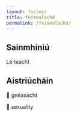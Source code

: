 ```yaml
---
layout: focloir
title: feisealachd
permalink: /feisealachd/
---
```


## Sainmhíniú

Le teacht

## Aistriúcháin

&#x1f3f4;&#xe0067;&#xe0062;&#xe0073;&#xe0063;&#xe0074;&#xe007f; gnéasacht

&#x1f3f4;&#xe0067;&#xe0062;&#xe0065;&#xe006e;&#xe0067;&#xe007f; sexuality
